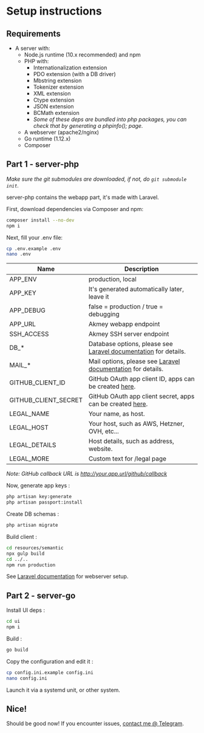 # Setup instructions

## Requirements

- A server with:
    - Node.js runtime (10.x recommended) and npm
    - PHP with:
        - Internationalization extension
        - PDO extension (with a DB driver)
        - Mbstring extension
        - Tokenizer extension
        - XML extension
        - Ctype extension
        - JSON extension
        - BCMath extension
        - _Some of these deps are bundled into php packages, you can check that by generating a phpinfo(); page._
    - A webserver (apache2/nginx)
    - Go runtime (1.12.x)
    - Composer

## Part 1 - server-php

_Make sure the git submodules are downloaded, if not, do `git submodule init`._

server-php contains the webapp part, it's made with Laravel.

First, download dependencies via Composer and npm:

```Bash
composer install --no-dev
npm i
```

Next, fill your .env file:

```Bash
cp .env.example .env
nano .env
```

| Name                 | Description                                                                                                            |
|----------------------|------------------------------------------------------------------------------------------------------------------------|
| APP_ENV              | production, local                                                                                                      |
| APP_KEY              | It's generated automatically later, leave it                                                                           |
| APP_DEBUG            | false = production / true = debugging                                                                                  |
| APP_URL              | Akmey webapp endpoint                                                                                                  |
| SSH_ACCESS           | Akmey SSH server endpoint                                                                                              |
| DB_*                 | Database options, please see [Laravel documentation](https://laravel.com/docs/5.8/database#configuration) for details. |
| MAIL_*               | Mail options, please see [Laravel documentation](https://laravel.com/docs/5.8/mail#introduction) for details.          |
| GITHUB_CLIENT_ID     | GitHub OAuth app client ID, apps can be created [here](https://github.com/settings/developers).                        |
| GITHUB_CLIENT_SECRET | GitHub OAuth app client secret, apps can be created [here](https://github.com/settings/developers).                    |
| LEGAL_NAME           | Your name, as host.                                                                                                    |
| LEGAL_HOST           | Your host, such as AWS, Hetzner, OVH, etc...                                                                           |
| LEGAL_DETAILS        | Host details, such as address, website.                                                                                |
| LEGAL_MORE           | Custom text for /legal page                                                                                            |

_Note: GitHub callback URL is http://your.app.url/github/callback_

Now, generate app keys :

```Bash
php artisan key:generate
php artisan passport:install
```

Create DB schemas :

```Bash
php artisan migrate
```

Build client :

```Bash
cd resources/semantic
npx gulp build
cd ../..
npm run production
```

See [Laravel documentation](https://laravel.com/docs/5.8/installation#web-server-configuration) for webserver setup.

## Part 2 - server-go

Install UI deps :

```Bash
cd ui
npm i
```

Build :

```Bash
go build
```

Copy the configuration and edit it :

```Bash
cp config.ini.example config.ini
nano config.ini
```

Launch it via a systemd unit, or other system.

## Nice!

Should be good now! If you encounter issues, [contact me @ Telegram](https://t.me/leonekmi).